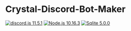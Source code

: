 # Crystal-Discord-Bot-Maker
[![discord.js 11.5.1](https://img.shields.io/badge/discord.js-12.0.1-blue.svg)](https://discord.js.org/)
[![Node.js 10.16.3](https://img.shields.io/badge/Node.js-10.16.3-green.svg)](https://nodejs.org/en/)
[![Sqlite 5.0.0](https://img.shields.io/badge/sqlite3-5.0.0-green.svg)](https://nodejs.org/en/)
